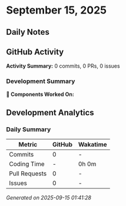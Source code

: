 # September 15, 2025

## Daily Notes

## GitHub Activity

**Activity Summary:** 0 commits, 0 PRs, 0 issues

### Development Summary

**🔧 Components Worked On:**




## Development Analytics

### Daily Summary

| Metric | GitHub | Wakatime |
|--------|--------|----------|
| Commits | 0 | - |
| Coding Time | - | 0h 0m |
| Pull Requests | 0 | - |
| Issues | 0 | - |

*Generated on 2025-09-15 01:41:28*